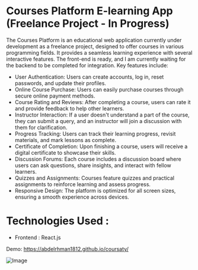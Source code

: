# Courses Platform E-learning App (Freelance Project - In Progress)
The Courses Platform is an educational web application currently under development as a freelance project, designed to offer courses in various programming fields. It provides a seamless learning experience with several interactive features. The front-end is ready, and I am currently waiting for the backend to be completed for integration. Key features include:
- User Authentication: Users can create accounts, log in, reset passwords, and update their profiles.
- Online Course Purchase: Users can easily purchase courses through secure online payment methods.
- Course Rating and Reviews: After completing a course, users can rate it and provide feedback to help other learners.
- Instructor Interaction: If a user doesn't understand a part of the course, they can submit a query, and an instructor will join a discussion with them for clarification.
- Progress Tracking: Users can track their learning progress, revisit materials, and mark lessons as complete.
- Certificate of Completion: Upon finishing a course, users will receive a digital certificate to showcase their skills.
- Discussion Forums: Each course includes a discussion board where users can ask questions, share insights, and interact with fellow learners.
- Quizzes and Assignments: Courses feature quizzes and practical assignments to reinforce learning and assess progress.
- Responsive Design: The platform is optimized for all screen sizes, ensuring a smooth experience across devices.
 # Technologies Used :
 - Frontend : React.js


 Demo: https://abdelrhman1812.github.io/coursaty/
 

![Image](https://res.cloudinary.com/decau6fvv/image/upload/v1729436065/coursaty_kmzx1y.png)


